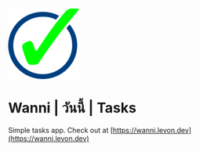 ![Wanni](assets/icons/icon-144.png)

# Wanni | วันนี้ | Tasks

Simple tasks app. Check out at [https://wanni.levon.dev](https://wanni.levon.dev)
